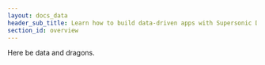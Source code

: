 ```yaml
---
layout: docs_data
header_sub_title: Learn how to build data-driven apps with Supersonic Data and AngularJS.
section_id: overview
---
```


Here be data and dragons.
